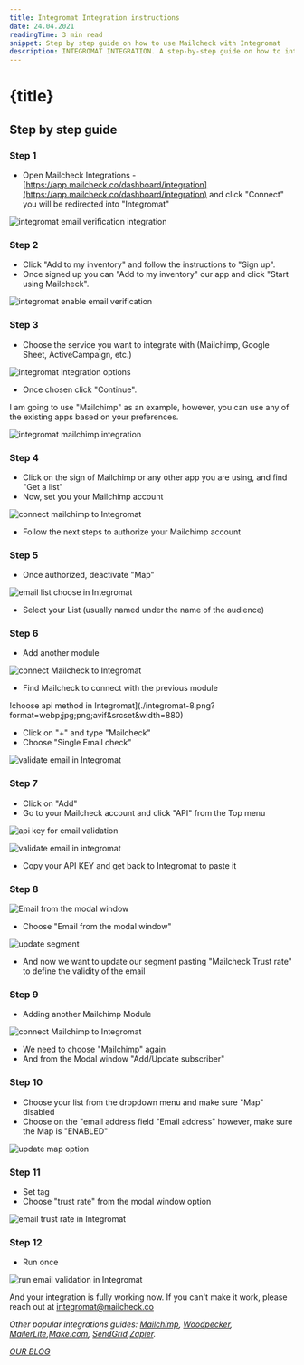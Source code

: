 ```yaml
---
title: Integromat Integration instructions
date: 24.04.2021
readingTime: 3 min read
snippet: Step by step guide on how to use Mailcheck with Integromat
description: INTEGROMAT INTEGRATION. A step-by-step guide on how to integrate Mailcheck using MINTEGROMAT
---
```


# **{title}**

## Step by step guide

### Step 1

- Open Mailcheck Integrations - [https://app.mailcheck.co/dashboard/integration](https://app.mailcheck.co/dashboard/integration)
  and click "Connect" you will be redirected into "Integromat"

![integromat email verification integration](./integromat-1.png?format=webp;jpg;png;avif&srcset&width=880)

### Step 2

- Click "Add to my inventory" and follow the instructions to "Sign up".
- Once signed up you can "Add to my inventory" our app and click "Start using Mailcheck".

![integromat enable email verification](./integromat-2.png?format=webp;jpg;png;avif&srcset&width=880)

### Step 3

- Choose the service you want to integrate with (Mailchimp, Google Sheet, ActiveCampaign, etc.)

![integromat integration options](./integromat-3.png?format=webp;jpg;png;avif&srcset&width=880)

- Once chosen click "Continue".

I am going to use "Mailchimp" as an example, however, you can use any of the existing apps based on your preferences.

![integromat mailchimp integration](./integromat-4.png?format=webp;jpg;png;avif&srcset&width=880)

### Step 4

- Click on the sign of Mailchimp or any other app you are using, and find "Get a list"
- Now, set you your Mailchimp account

![connect mailchimp to Integromat](./integromat-5.png?format=webp;jpg;png;avif&srcset&width=880)

- Follow the next steps to authorize your Mailchimp account

### Step 5

- Once authorized, deactivate "Map"

![email list choose in Integromat](./integromat-6.png?format=webp;jpg;png;avif&srcset&width=880)

- Select your List (usually named under the name of the audience)

### Step 6

- Add another module

![connect Mailcheck to Integromat](./integromat-7.png?format=webp;jpg;png;avif&srcset&width=880)

- Find Mailcheck to connect with the previous module

!choose api method in Integromat](./integromat-8.png?format=webp;jpg;png;avif&srcset&width=880)

- Click on "+" and type "Mailcheck"
- Choose "Single Email check"

![validate email in Integromat](./integromat-9.png?format=webp;jpg;png;avif&srcset&width=880)

### Step 7

- Click on "Add"
- Go to your Mailcheck account and click "API" from the Top menu

![api key for email validation](./integromat-10.png?format=webp;jpg;png;avif&srcset&width=880)

![validate email in integromat](./integromat-11.png?format=webp;jpg;png;avif&srcset&width=880)

- Copy your API KEY and get back to Integromat to paste it

### Step 8

![Email from the modal window](./integromat-12.png?format=webp;jpg;png;avif&srcset&width=880)

- Choose "Email from the modal window"

![update segment](./integromat-13.png?format=webp;jpg;png;avif&srcset&width=880)

- And now we want to update our segment pasting "Mailcheck Trust rate" to define the validity of the email

### Step 9

- Adding another Mailchimp Module

![connect Mailchimp to Integromat](./integromat-14.png?format=webp;jpg;png;avif&srcset&width=880)

- We need to choose "Mailchimp" again
- And from the Modal window "Add/Update subscriber"

### Step 10

- Choose your list from the dropdown menu and make sure "Map" disabled
- Choose on the "email address field "Email address" however, make sure the Map is "ENABLED"

![update map option](./integromat-15.png?format=webp;jpg;png;avif&srcset&width=880)

### Step 11

- Set tag
- Choose "trust rate" from the modal window option

![email trust rate in Integromat](./integromat-16.png?format=webp;jpg;png;avif&srcset&width=880)

### Step 12

- Run once

![run email validation in Integromat](./integromat-17.png?format=webp;jpg;png;avif&srcset&width=880)

And your integration is fully working now.
If you can't make it work, please reach out at [integromat@mailcheck.co](mailto:integromat@mailcheck.co)

_Оther popular integrations guides: [Mailchimp](/mailchimp-integration), [Woodpecker](/woodpecker-integration), [MailerLite](/mailerlite-integration),[Make.com](/make-com-integration), [SendGrid](/sendgrid-integration),[Zapier](/zapier-integration)._

[_OUR BLOG_](/blog)
